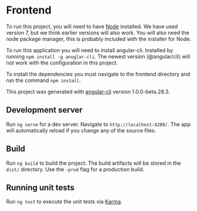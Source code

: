 # Frontend
To run this project, you will need to have [Node](https://nodejs.org/en/) installed. We have used version 7, but we think earlier versions will also work. You will also need the node package manager, this is probably included with the installer for Node.

To run this application you will need to install angular-cli. Installed by running `npm install -g anuglar-cli`. The newest version (@angular/cli) will not work with the configuration in this project.

To install the dependencies you must navigate to the frontend directory and run the command `npm install`.

This project was generated with [angular-cli](https://github.com/angular/angular-cli) version 1.0.0-beta.28.3.

## Development server
Run `ng serve` for a dev server. Navigate to `http://localhost:4200/`. The app will automatically reload if you change any of the source files.

## Build

Run `ng build` to build the project. The build artifacts will be stored in the `dist/` directory. Use the `-prod` flag for a production build.

## Running unit tests

Run `ng test` to execute the unit tests via [Karma](https://karma-runner.github.io).

